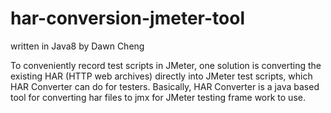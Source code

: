 # har-conversion-jmeter-tool
written in Java8 by Dawn Cheng

To conveniently record test scripts in JMeter, one solution is converting the existing HAR (HTTP web archives) directly into JMeter test scripts, which HAR Converter can do for testers. Basically, HAR Converter is a java based tool for converting har files to jmx for JMeter testing frame work to use.
